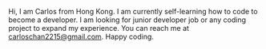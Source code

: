 Hi, I am Carlos from Hong Kong. I am currently self-learning how to code to become a developer.
I am looking for junior developer job or any coding project to expand my experience. 
You can reach me at carloschan2215@gmail.com. Happy coding.
